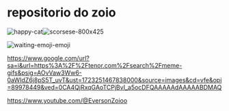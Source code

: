 # repositorio do zoio 




![happy-cat](https://github.com/user-attachments/assets/7bddd2a8-5cd6-4083-a1aa-26831b49658f)![scorsese-800x425](https://github.com/user-attachments/assets/6788d9e0-ebc7-44bd-b94b-269c18b3e217)

![waiting-emoji-emoji](https://github.com/user-attachments/assets/3cc46586-f721-4357-b6ca-78c2964491a5)

https://www.google.com/url?sa=i&url=https%3A%2F%2Ftenor.com%2Fsearch%2Fmeme-gifs&psig=AOvVaw3Ww6-0aWIdZ6j8pS5T_uvT&ust=1723251467838000&source=images&cd=vfe&opi=89978449&ved=0CA4QjRxqGAoTCPjBvI_a5ocDFQAAAAAdAAAAABDMAQ

https://www.youtube.com/@EversonZoioo
